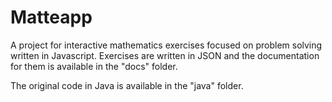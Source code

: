 Matteapp
========
A project for interactive mathematics exercises focused on problem solving written in Javascript. Exercises are written in JSON and the documentation for them is available in the "docs" folder.

The original code in Java is available in the "java" folder.
